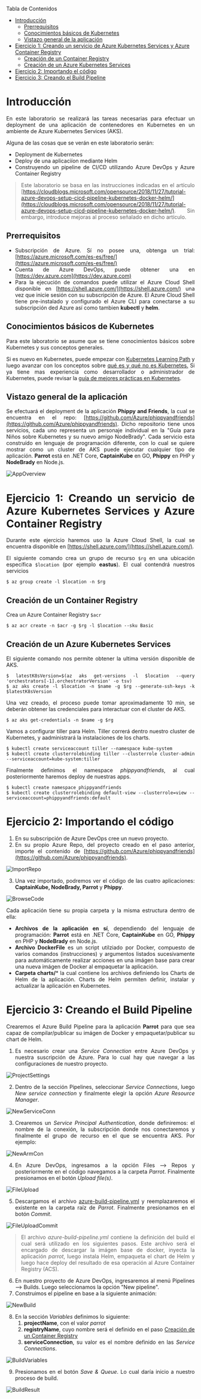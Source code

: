 Tabla de Contenidos
- [Introducción](#introducci%C3%B3n)
  - [Prerrequisitos](#prerrequisitos)
  - [Conocimientos básicos de Kubernetes](#conocimientos-b%C3%A1sicos-de-kubernetes)
  - [Vistazo general de la aplicación](#vistazo-general-de-la-aplicaci%C3%B3n)
- [Ejercicio 1: Creando un servicio de Azure Kubernetes Services y Azure Container Registry](#ejercicio-1-creando-un-servicio-de-azure-kubernetes-services-y-azure-container-registry)
  - [Creación de un Container Registry](#creaci%C3%B3n-de-un-container-registry)
  - [Creación de un Azure Kubernetes Services](#creaci%C3%B3n-de-un-azure-kubernetes-services)
- [Ejercicio 2: Importando el código](#ejercicio-2-importando-el-c%C3%B3digo)
- [Ejercicio 3: Creando el Build Pipeline](#ejercicio-3-creando-el-build-pipeline)

# Introducción

<div style="text-align: justify">
 
En este laboratorio se realizará las tareas necesarias para efectuar un deployment de una aplicación de contenedores en Kubernetes en un ambiente de Azure Kubernetes Services (AKS). 

Alguna de las cosas que se verán en este laboratorio serán:

- Deployment de Kubernetes
- Deploy de una aplicaciíon mediante Helm
- Construyendo un pipeline de CI/CD utilizando Azure DevOps y Azure Container Registry

> Este laboratorio se basa en las instrucciones indicadas en el artículo [https://cloudblogs.microsoft.com/opensource/2018/11/27/tutorial-azure-devops-setup-cicd-pipeline-kubernetes-docker-helm/](https://cloudblogs.microsoft.com/opensource/2018/11/27/tutorial-azure-devops-setup-cicd-pipeline-kubernetes-docker-helm/). Sin embargo, introduce mejoras al proceso señalado en dicho artículo.

## Prerrequisitos
- Subscripción de Azure. Sí no posee una, obtenga un trial: [https://azure.microsoft.com/es-es/free/](https://azure.microsoft.com/es-es/free/)
- Cuenta de Azure DevOps, puede obtener una en [https://dev.azure.com](https://dev.azure.com)
- Para la ejecución de comandos puede utilizar el Azure Cloud Shell disponible en [https://shell.azure.com/](https://shell.azure.com/) una vez que inicie sesión con su subscripción de Azure. El Azure Cloud Shell tiene pre-instalado y configurado el Azure CLI para conectarse a su subscripción ded Azure así como tambien **kubectl** y **helm**.

## Conocimientos básicos de Kubernetes
Para este laboratorio se asume que se tiene conocimientos básicos sobre Kubernetes y sus conceptos generales.

Si es nuevo en Kubernetes, puede empezar con [Kubernetes Learning Path](https://aka.ms/LearnKubernetes "Kubernetes Learning Path") y luego avanzar con los conceptos sobre [qué es y qué no es Kubernetes.](https://aka.ms/k8sLearning "qué es y qué no es Kubernetes.") Si ya tiene mas experiencia como desarrollador o administrador de Kubernetes, puede revisar la [guía de mejores prácticas en Kubernetes](https://aka.ms/aks/bestpractices "guía de mejores prácticas en Kubernetes").

## Vistazo general de la aplicación
Se efectuará el deployment de la aplicación **Phippy and Friends**, la cual se encuentra en el repo: [https://github.com/Azure/phippyandfriends](https://github.com/Azure/phippyandfriends). Dicho repositorio tiene unos servicios, cada uno representa un personaje individual en la "Guía para Niños sobre Kubernetes y su nuevo amigo NodeBrady". Cada servicio esta construído en lenguaje de programación diferente, con lo cual se quiere mostrar como un cluster de AKS puede ejecutar cualquier tipo de aplicación. **Parrot** está en .NET Core, **CaptainKube** en GO, **Phippy** en PHP y **NodeBrady**  en Node.js.

![AppOverview](images/PhippyOverview.png)

# Ejercicio 1: Creando un servicio de Azure Kubernetes Services y Azure Container Registry

Durante este ejercicio haremos uso la Azure Cloud Shell, la cual se encuentra disponible en [https://shell.azure.com/](https://shell.azure.com/).

El siguiente comando crea un grupo de recurso  `$rg` en una ubicación específica `$location` (por ejemplo **eastus**). El cual contendrá nuestros servicios

~~~
$ az group create -l $location -n $rg
~~~

## Creación de un Container Registry

Crea un Azure Container Registry `$acr`

~~~
$ az acr create -n $acr -g $rg -l $location --sku Basic
~~~

## Creación de un Azure Kubernetes Services

El siguiente comando nos permite obtener la ultima versión disponible de AKS.

~~~
$ latestK8sVersion=$(az aks get-versions -l $location --query 'orchestrators[-1].orchestratorVersion' -o tsv)
$ az aks create -l $location -n $name -g $rg --generate-ssh-keys -k $latestK8sVersion
~~~

Una vez creado, el proceso puede tomar aproximadamente 10 min, se deberán obtener las credenciales para interactuar con el cluster de AKS.

~~~
$ az aks get-credentials -n $name -g $rg
~~~

Vamos a configurar tiller para Helm. Tiller correrá dentro nuestro cluster de Kubernetes, y aadministrará la instalaciones de los charts.

~~~
$ kubectl create serviceaccount tiller --namespace kube-system
$ kubectl create clusterrolebinding tiller --clusterrole cluster-admin --serviceaccount=kube-system:tiller
~~~

Finalmente definimos el namespace *phippyandfriends*, al cual posteriormente haremos deploy de nuestras apps.

~~~
$ kubectl create namespace phippyandfriends
$ kubectl create clusterrolebinding default-view --clusterrole=view --serviceaccount=phippyandfriends:default
~~~

# Ejercicio 2: Importando el código

1. En su subscripción de Azure DevOps cree un nuevo proyecto.
2. En su propio Azure Repo, del proyecto creado en el paso anterior, importe el contenido de [https://github.com/Azure/phippyandfriends](https://github.com/Azure/phippyandfriends).

![ImportRepo](images/ImportRepo.png)

3. Una vez importado, podremos ver el código de las cuatro aplicaciones: **CaptainKube, NodeBrady, Parrot** y **Phippy**.

![BrowseCode](images/BrowseCode.png)

   Cada aplicación tiene su propia carpeta y la misma estructura dentro de ella:

   - **Archivos de la aplicación en sí**, dependiendo del lenguaje de programación: **Parrot** está en .NET Core, **CaptainKube** en GO, **Phippy** en PHP y **NodeBrady**  en Node.js.
   - **Archivo DockerFile** es un script utilziado por Docker, compuesto de varios comandos (instrucciones) y argumentos listados sucesivamente para automáticamente realizar acciones en una imágen base para crear una nueva imágen de Docker al empaquetar la aplicación.
   - **Carpeta charts/*** la cual contiene los archivos definiendo los Charts de Helm de la aplicación. Charts de Helm permiten definir, instalar y actualizar la aplicación en Kubernetes.

# Ejercicio 3: Creando el Build Pipeline

Crearemos el Azure Build Pipeline para la aplicación **Parrot** para que sea capaz de compilar/publicar su imágen de Docker y empaquetar/publicar su chart de Helm.

1. Es necesario crear una *Service Connection* entre Azure DevOps y nuestra suscripción de Azure. Para lo cual hay que navegar a las configuraciones de nuestro proyecto.

![ProjectSettings](images/ProjectSettings.png)

2. Dentro de la sección Pipelines, seleccionar *Service Connections*, luego *New service connection*  y finalmente elegir la opción *Azure Resource Manager*.

![NewServiceConn](images/NewServiceConn.png)

3. Crearemos un *Service Principal Authentication*, donde definiremos: el nombre de la conexión, la subscripción donde nos conectaremos y finalmente el grupo de recurso en el que se encuentra AKS. Por ejemplo:

![NewArmCon](images/ARMConn.png)

4. En Azure DevOps, ingresamos a la opción Files --> Repos y posteriormente en el código navegamos a la carpeta *Parrot*. Finalmente presionamos en el botón *Upload file(s)*.

![FileUpload](images/FileUpload.png)

5. Descargamos el archivo [azure-build-pipeline.yml](/assets/azure-build-pipeline.yml "azure-build-pipeline.yml") y reemplazaremos el existente en la carpeta raíz de *Parrot*. Finalmente presionamos en el botón *Commit*.

![FileUploadCommit](images/FileUploadCommit.png)

> El archivo *azure-build-pipeline.yml* contiene la definición del build el cual será utilizado en los siguientes pasos. Este archivo será el encargado de descargar la imágen base de docker, inyecta la aplicación *parrot*, luego instala Helm, empaqueta el chart de Helm y luego hace deploy del resultado de esa operación al Azure Container Registry (ACS).

6. En nuestro proyecto de Azure DevOps, ingresaremos al menú Pipelines --> Builds. Luego seleccionamos la opción "New pipeline".
7. Construimos el pipeline en base a la siguiente animación:

![NewBuild](images/NewBuild.gif)

8. En la sección *Variables* definimos lo siguiente:
   1. **projectName**, con el valor *parrot*
   2. **registryName**, cuyo nombre será el definido en el paso [Creación de un Container Registry](#creaci%C3%B3n-de-un-container-registry)
   3. **serviceConnection**, su valor es el nombre definido en las *Service Connections*.

![BuildVariables](images/BuildVariables.png)

9. Presionamos en el botón *Save & Queue*. Lo cual daría inicio a nuestro proceso de build.

![BuildResult](images/BuildResult.png)
</div>